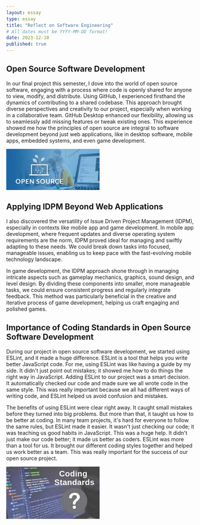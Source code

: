 ```yaml
---
layout: essay
type: essay
title: "Reflect on Software Engineering"
# All dates must be YYYY-MM-DD format!
date: 2023-12-10
published: true
---
```



## Open Source Software Development
In our final project this semester, I dove into the world of open source software, engaging with a process where code is openly shared for anyone to view, modify, and distribute. Using GitHub, I experienced firsthand the dynamics of contributing to a shared codebase. This approach brought diverse perspectives and creativity to our project, especially when working in a collaborative team. GitHub Desktop enhanced our flexibility, allowing us to seamlessly add missing features or tweak existing ones. This experience showed me how the principles of open source are integral to software development beyond just web applications, like in desktop software, mobile apps, embedded systems, and even game development.


 <img src="../img/opens.jpg" alt="Open Source" width="250" style="display:inline-block;">

## Applying IDPM Beyond Web Applications
I also discovered the versatility of Issue Driven Project Management (IDPM), especially in contexts like mobile app and game development. In mobile app development, where frequent updates and diverse operating system requirements are the norm, IDPM proved ideal for managing and swiftly adapting to these needs. We could break down tasks into focused, manageable issues, enabling us to keep pace with the fast-evolving mobile technology landscape.

In game development, the IDPM approach shone through in managing intricate aspects such as gameplay mechanics, graphics, sound design, and level design. By dividing these components into smaller, more manageable tasks, we could ensure consistent progress and regularly integrate feedback. This method was particularly beneficial in the creative and iterative process of game development, helping us craft engaging and polished games.

## Importance of Coding Standards in Open Source Software Development


During our project in open source software development, we started using ESLint, and it made a huge difference. ESLint is a tool that helps you write better JavaScript code. For me, using ESLint was like having a guide by my side. It didn't just point out mistakes; it showed me how to do things the right way in JavaScript. Adding ESLint to our project was a smart decision. It automatically checked our code and made sure we all wrote code in the same style. This was really important because we all had different ways of writing code, and ESLint helped us avoid confusion and mistakes.

The benefits of using ESLint were clear right away. It caught small mistakes before they turned into big problems. But more than that, it taught us how to be better at coding. In many team projects, it's hard for everyone to follow the same rules, but ESLint made it easier. It wasn't just checking our code; it was teaching us good habits in JavaScript. This was a huge help. It didn't just make our code better; it made us better as coders. ESLint was more than a tool for us. It brought our different coding styles together and helped us work better as a team. This was really important for the success of our open source project.


 <img src="../img/codingsta.jpg" alt="Coding Standards" width="250" style="display:inline-block;">

